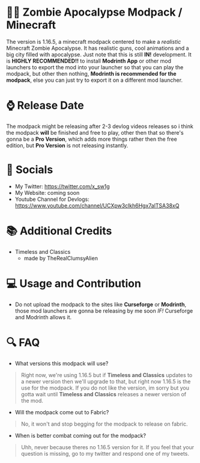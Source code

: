 # 🧟‍♂️ Zombie Apocalypse Modpack / Minecraft
The version is 1.16.5, a minecraft modpack centered to make a *realistic* Minecraft Zombie Apocalypse. It has realistic guns, cool animations and a big city filled with apocalypse.
Just note that this is still **IN!** development.
It is **HIGHLY RECOMMENDED!!** to install **Modrinth App** or other mod launchers to export the mod into your launcher so that you can play the modpack, but other then nothing, **Modrinth is recommended for the modpack**, else you can just try to export it on a different mod launcher.
# ⌚ Release Date
The modpack might be releasing after 2-3 devlog videos releases so i think the modpack **will** be finished and free to play, other then that so there's gonna be a **Pro Version**, which adds more things rather then the free edition, but **Pro Version** is not releasing instantly.
# 🔗 Socials
- My Twitter: https://twitter.com/x_sw1g
- My Website: coming soon
- Youtube Channel for Devlogs: https://www.youtube.com/channel/UCXpw3clkh6Hgx7alTSA38xQ
# 📚 Additional Credits
- Timeless and Classics
  - made by TheRealClumsyAlien
# 💻 Usage and Contribution
- Do not upload the modpack to the sites like **Curseforge** or **Modrinth**, those mod launchers are gonna be releasing by me soon *IF!* Curseforge and Modrinth allows it.
# 🔍 FAQ
- What versions this modpack will use?
> Right now, we're using 1.16.5 but if **Timeless and Classics** updates to a newer version then we'll upgrade to that, but right now 1.16.5 is the use for the modpack. If you do not like the version, im sorry but you gotta wait until **Timeless and Classics** releases a newer version of the mod.
- Will the modpack come out to Fabric?
> No, it won't and stop begging for the modpack to release on fabric.
- When is better combat coming out for the modpack?
> Uhh, never because theres no 1.16.5 version for it.
If you feel that your question is missing, go to my twitter and respond one of my tweets.


